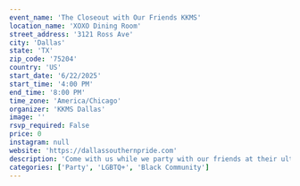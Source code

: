 ```yaml
---
event_name: 'The Closeout with Our Friends KKMS'
location_name: 'XOXO Dining Room'
street_address: '3121 Ross Ave'
city: 'Dallas'
state: 'TX'
zip_code: '75204'
country: 'US'
start_date: '6/22/2025'
start_time: '4:00 PM'
end_time: '8:00 PM'
time_zone: 'America/Chicago'
organizer: 'KKMS Dallas'
image: ''
rsvp_required: False
price: 0
instagram: null
website: 'https://dallassouthernpride.com'
description: 'Come with us while we party with our friends at their ultimate Sunday Funday closeout; The Distinguished Gentlemen of KKMS Dallas does it best!'
categories: ['Party', 'LGBTQ+', 'Black Community']
---
```

